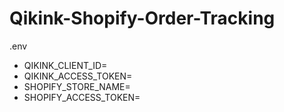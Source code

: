 # Qikink-Shopify-Order-Tracking

.env
-  QIKINK_CLIENT_ID=
-  QIKINK_ACCESS_TOKEN=
-  SHOPIFY_STORE_NAME=
-  SHOPIFY_ACCESS_TOKEN=
